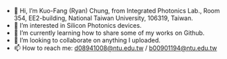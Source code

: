 - 👋 Hi, I’m Kuo-Fang (Ryan) Chung, from Integrated Photonics Lab., Room 354, EE2-building, National Taiwan University, 106319, Taiwan.
- 👀 I’m interested in Silicon Photonics devices.
- 🌱 I’m currently learning how to share some of my works on Github.
- 💞️ I’m looking to collaborate on anything I uploaded.
- 📫 How to reach me: d08941008@ntu.edu.tw / b00901194@ntu.edu.tw

<!---
d08941008/d08941008 is a ✨ special ✨ repository because its `README.md` (this file) appears on your GitHub profile.
You can click the Preview link to take a look at your changes.
--->
